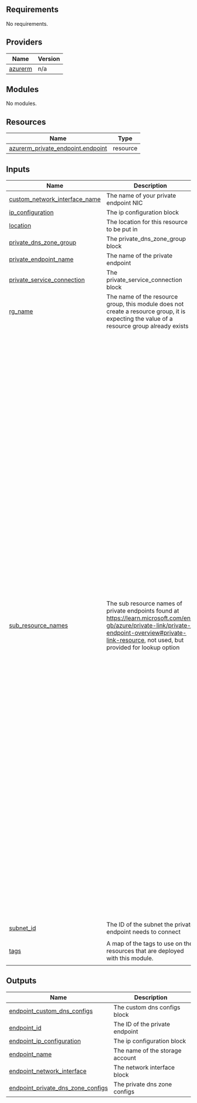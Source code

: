 ## Requirements

No requirements.

## Providers

| Name | Version |
|------|---------|
| <a name="provider_azurerm"></a> [azurerm](#provider\_azurerm) | n/a |

## Modules

No modules.

## Resources

| Name | Type |
|------|------|
| [azurerm_private_endpoint.endpoint](https://registry.terraform.io/providers/hashicorp/azurerm/latest/docs/resources/private_endpoint) | resource |

## Inputs

| Name | Description | Type | Default | Required |
|------|-------------|------|---------|:--------:|
| <a name="input_custom_network_interface_name"></a> [custom\_network\_interface\_name](#input\_custom\_network\_interface\_name) | The name of your private endpoint NIC | `string` | `null` | no |
| <a name="input_ip_configuration"></a> [ip\_configuration](#input\_ip\_configuration) | The ip configuration block | `any` | `null` | no |
| <a name="input_location"></a> [location](#input\_location) | The location for this resource to be put in | `string` | n/a | yes |
| <a name="input_private_dns_zone_group"></a> [private\_dns\_zone\_group](#input\_private\_dns\_zone\_group) | The private\_dns\_zone\_group block | `any` | `null` | no |
| <a name="input_private_endpoint_name"></a> [private\_endpoint\_name](#input\_private\_endpoint\_name) | The name of the private endpoint | `string` | n/a | yes |
| <a name="input_private_service_connection"></a> [private\_service\_connection](#input\_private\_service\_connection) | The private\_service\_connection block | `any` | `{}` | no |
| <a name="input_rg_name"></a> [rg\_name](#input\_rg\_name) | The name of the resource group, this module does not create a resource group, it is expecting the value of a resource group already exists | `string` | n/a | yes |
| <a name="input_sub_resource_names"></a> [sub\_resource\_names](#input\_sub\_resource\_names) | The sub resource names of private endpoints found at https://learn.microsoft.com/en-gb/azure/private-link/private-endpoint-overview#private-link-resource, not used, but provided for lookup option | `map(string)` | <pre>{<br>  "Microsoft.Appconfiguration/configurationStores": "configurationStores",<br>  "Microsoft.Authorization/resourceManagementPrivateLinks": "ResourceManagement",<br>  "Microsoft.Automation/automationAccounts": "Webhook, DSCAndHybridWorker",<br>  "Microsoft.AzureCosmosDB/databaseAccounts": "SQL, MongoDB, Cassandra, Gremlin, Table",<br>  "Microsoft.Batch/batchAccounts": "batchAccount, nodeManagement",<br>  "Microsoft.Cache/Redis": "redisCache",<br>  "Microsoft.Cache/redisEnterprise": "redisEnterprise",<br>  "Microsoft.CognitiveServices/accounts": "account",<br>  "Microsoft.Compute/diskAccesses": "managed disk",<br>  "Microsoft.ContainerRegistry/registries": "registry",<br>  "Microsoft.ContainerService/managedClusters": "management",<br>  "Microsoft.DBforMariaDB/servers": "mariadbServer",<br>  "Microsoft.DBforMySQL/servers": "mysqlServer",<br>  "Microsoft.DBforPostgreSQL/servers": "postgresqlServer",<br>  "Microsoft.DataFactory/factories": "dataFactory",<br>  "Microsoft.Databricks/workspaces": "databricks_ui_api, browser_authentication",<br>  "Microsoft.Devices/IotHubs": "iotHub",<br>  "Microsoft.Devices/provisioningServices": "iotDps",<br>  "Microsoft.DigitalTwins/digitalTwinsInstances": "API",<br>  "Microsoft.EventGrid/domains": "domain",<br>  "Microsoft.EventGrid/topics": "topic",<br>  "Microsoft.EventHub/namespaces": "namespace",<br>  "Microsoft.HDInsight/clusters": "cluster",<br>  "Microsoft.HealthcareApis/services": "fhir",<br>  "Microsoft.Insights/privatelinkscopes": "azuremonitor",<br>  "Microsoft.IoTCentral/IoTApps": "IoTApps",<br>  "Microsoft.KeyVault/vaults": "vault",<br>  "Microsoft.Keyvault/managedHSMs": "HSM",<br>  "Microsoft.Kusto/clusters": "cluster",<br>  "Microsoft.MachineLearningServices/workspaces": "amlworkspace",<br>  "Microsoft.Media/mediaservices": "keydelivery, liveevent, streamingendpoint",<br>  "Microsoft.Migrate/assessmentProjects": "project",<br>  "Microsoft.Network/applicationgateways": "application gateway",<br>  "Microsoft.Network/privateLinkServices": "empty",<br>  "Microsoft.PowerBI/privateLinkServicesForPowerBI": "Power BI",<br>  "Microsoft.Purview/accounts": "account, portal",<br>  "Microsoft.RecoveryServices/vaults": "AzureBackup, AzureSiteRecovery",<br>  "Microsoft.Relay/namespaces": "namespace",<br>  "Microsoft.Search/searchServices": "searchService",<br>  "Microsoft.ServiceBus/namespaces": "namespace",<br>  "Microsoft.SignalRService/SignalR": "signalr",<br>  "Microsoft.SignalRService/webPubSub": "webpubsub",<br>  "Microsoft.Sql/servers": "sqlServer",<br>  "Microsoft.Storage/storageAccounts": "blob, blob_secondary, table, table_secondary, queue, queue_secondary, file, file_secondary, web, web_secondary, dfs, dfs_secondary",<br>  "Microsoft.StorageSync/storageSyncServices": "File Sync Service",<br>  "Microsoft.Synapse/privateLinkHubs": "web",<br>  "Microsoft.Synapse/workspaces": "Sql, SqlOnDemand, Dev",<br>  "Microsoft.Web/hostingEnvironments": "hosting environment",<br>  "Microsoft.Web/sites": "sites",<br>  "Microsoft.Web/staticSites": "staticSites"<br>}</pre> | no |
| <a name="input_subnet_id"></a> [subnet\_id](#input\_subnet\_id) | The ID of the subnet the private endpoint needs to connect | `string` | n/a | yes |
| <a name="input_tags"></a> [tags](#input\_tags) | A map of the tags to use on the resources that are deployed with this module. | `map(string)` | <pre>{<br>  "source": "terraform"<br>}</pre> | no |

## Outputs

| Name | Description |
|------|-------------|
| <a name="output_endpoint_custom_dns_configs"></a> [endpoint\_custom\_dns\_configs](#output\_endpoint\_custom\_dns\_configs) | The custom dns configs block |
| <a name="output_endpoint_id"></a> [endpoint\_id](#output\_endpoint\_id) | The ID of the private endpoint |
| <a name="output_endpoint_ip_configuration"></a> [endpoint\_ip\_configuration](#output\_endpoint\_ip\_configuration) | The ip configuration block |
| <a name="output_endpoint_name"></a> [endpoint\_name](#output\_endpoint\_name) | The name of the storage account |
| <a name="output_endpoint_network_interface"></a> [endpoint\_network\_interface](#output\_endpoint\_network\_interface) | The network interface block |
| <a name="output_endpoint_private_dns_zone_configs"></a> [endpoint\_private\_dns\_zone\_configs](#output\_endpoint\_private\_dns\_zone\_configs) | The private dns zone configs |

